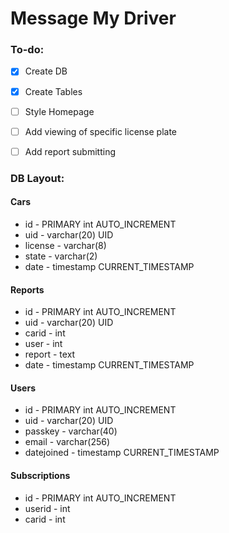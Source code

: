 # Message My Driver

### To-do:
 - [x] Create DB
 - [x] Create Tables
 - [ ] Style Homepage
 - [ ] Add viewing of specific license plate
 - [ ] Add report submitting


### DB Layout:

#### Cars
- id - PRIMARY int AUTO_INCREMENT
- uid - varchar(20) UID
- license - varchar(8)
- state - varchar(2)
- date - timestamp CURRENT_TIMESTAMP

#### Reports
 - id - PRIMARY int AUTO_INCREMENT
 - uid - varchar(20) UID
 - carid - int
 - user - int
 - report - text
 - date - timestamp CURRENT_TIMESTAMP

#### Users
 - id - PRIMARY int AUTO_INCREMENT
 - uid - varchar(20) UID
 - passkey - varchar(40)
 - email - varchar(256)
 - datejoined - timestamp CURRENT_TIMESTAMP

#### Subscriptions
 - id - PRIMARY int AUTO_INCREMENT
 - userid - int
 - carid - int
